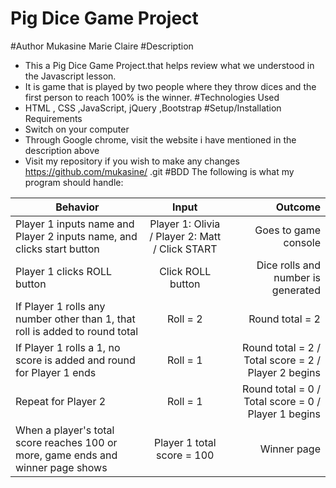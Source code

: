 # Pig Dice Game Project
#Author
Mukasine Marie Claire
#Description
* This a Pig Dice Game Project.that helps review what we understood in the Javascript lesson.
* It is game that is played by two people where they throw dices and the first person to reach 100% is the winner. 
#Technologies Used
* HTML , CSS ,JavaScript, jQuery ,Bootstrap
#Setup/Installation Requirements
* Switch on your computer
* Through Google chrome, visit the website i have mentioned in the description above
* Visit my repository if you wish to make any changes https://github.com/mukasine/   .git
#BDD
The following is what my program should handle:


| Behavior        | Input           | Outcome  |
| ------------- |:-------------:| -----:|
| Player 1 inputs name and Player 2 inputs name, and clicks start button | Player 1: Olivia / Player 2: Matt / Click START | Goes to game console |
| Player 1 clicks ROLL button | Click ROLL button | Dice rolls and number is generated
| If Player 1 rolls any number other than 1, that roll is added to round total | Roll = 2 | Round total = 2 |
| If Player 1 rolls a 1, no score is added and round for Player 1 ends | Roll = 1 | Round total = 2 / Total score = 2 / Player 2 begins |
| Repeat for Player 2 | Roll = 1 | Round total = 0 / Total score = 0 / Player 1 begins |
| When a player's total score reaches 100 or more, game ends and winner page shows | Player 1 total score = 100 | Winner page |
	